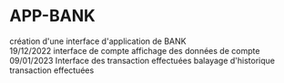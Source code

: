 # APP-BANK
création d'une interface d'application de BANK  
  19/12/2022
    interface de compte 
    affichage des données de compte 
  09/01/2023
     Interface des transaction effectuées 
     balayage d'historique  transaction effectuées 
